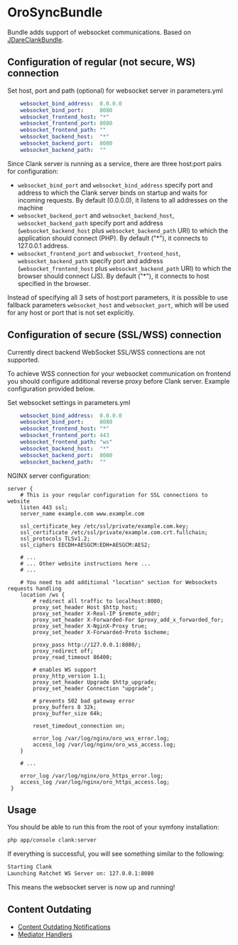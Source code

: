 OroSyncBundle
=============

Bundle adds support of websocket communications. Based on [JDareClankBundle](https://github.com/JDare/ClankBundle).

## Configuration of regular (not secure, WS) connection ##

Set host, port and path (optional) for websocket server in parameters.yml
``` yaml
    websocket_bind_address:  0.0.0.0
    websocket_bind_port:     8080
    websocket_frontend_host: "*"
    websocket_frontend_port: 8080
    websocket_frontend_path: ""
    websocket_backend_host:  "*"
    websocket_backend_port:  8080
    websocket_backend_path:  ""
```

Since Clank server is running as a service, there are three host:port pairs for configuration:
- `websocket_bind_port` and `websocket_bind_address` specify port and address to which the Clank server binds on startup and waits for incoming requests. By default (0.0.0.0), it listens to all addresses on the machine
- `websocket_backend_port` and `websocket_backend_host`, `websocket_backend_path` specify port and address (`websocket_backend_host` plus `websocket_backend_path` URI) to which the application should connect (PHP). By default ("*"), it connects to 127.0.0.1 address.
- `websocket_frontend_port` and `websocket_frontend_host`, `websocket_backend_path` specify port and address (`websocket_frontend_host` plus `websocket_backend_path` URI) to which the browser should connect (JS). By default ("*"), it connects to host specified in the browser.

Instead of specifying all 3 sets of host:port parameters, it is possible to use fallback parameters `websocket_host` and `websocket_port`, which will be used for any host or port that is not set explicitly.

## Configuration of secure (SSL/WSS) connection ##

Currently direct backend WebSocket SSL/WSS connections are not supported.

To achieve WSS connection for your websocket communication on frontend you should configure additional reverse proxy before Clank server.
Example configuration provided below.

Set websocket settings in parameters.yml
``` yaml
    websocket_bind_address:  0.0.0.0
    websocket_bind_port:     8080
    websocket_frontend_host: "*"
    websocket_frontend_port: 443
    websocket_frontend_path: "ws"
    websocket_backend_host:  "*"
    websocket_backend_port:  8080
    websocket_backend_path:  ""
```

NGINX server configuration: 
```
server {
    # This is your reqular configuration for SSL connections to website
    listen 443 ssl;
    server_name example.com www.example.com
    
    ssl_certificate_key /etc/ssl/private/example.com.key;
    ssl_certificate /etc/ssl/private/example.com.crt.fullchain;
    ssl_protocols TLSv1.2;
    ssl_ciphers EECDH+AESGCM:EDH+AESGCM:AES2;
    
    # ...
    # ... Other website instructions here ...
    # ...
    
    # You need to add additional "location" section for Websockets requests handling
    location /ws {
        # redirect all traffic to localhost:8080;
        proxy_set_header Host $http_host;
        proxy_set_header X-Real-IP $remote_addr;
        proxy_set_header X-Forwarded-For $proxy_add_x_forwarded_for;
        proxy_set_header X-NginX-Proxy true;
        proxy_set_header X-Forwarded-Proto $scheme;

        proxy_pass http://127.0.0.1:8080/;
        proxy_redirect off;
        proxy_read_timeout 86400;

        # enables WS support
        proxy_http_version 1.1;
        proxy_set_header Upgrade $http_upgrade;
        proxy_set_header Connection "upgrade";

        # prevents 502 bad gateway error
        proxy_buffers 8 32k;
        proxy_buffer_size 64k;

        reset_timedout_connection on;

        error_log /var/log/nginx/oro_wss_error.log;
        access_log /var/log/nginx/oro_wss_access.log;
    }
     
    # ...
    
    error_log /var/log/nginx/oro_https_error.log;
    access_log /var/log/nginx/oro_https_access.log;
 }
```

## Usage ##
You should be able to run this from the root of your symfony installation:

``` bash
php app/console clank:server
```

If everything is successful, you will see something similar to the following:

``` bash
Starting Clank
Launching Ratchet WS Server on: 127.0.0.1:8080
```

This means the websocket server is now up and running!

## Content Outdating ##

* [Content Outdating Notifications](./Resources/doc/content_outdating.md)
* [Mediator Handlers](./Resources/doc/mediator-handlers.md)
